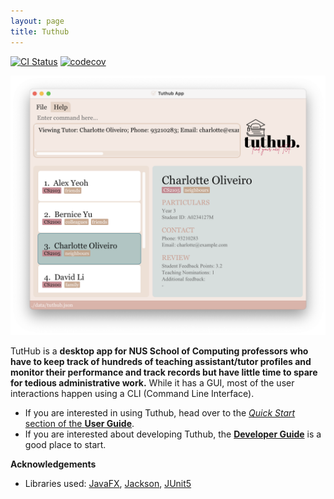 ```yaml
---
layout: page
title: Tuthub
---
```


[![CI Status](https://github.com/se-edu/addressbook-level3/workflows/Java%20CI/badge.svg)](https://github.com/AY2223S1-CS2103T-T15-3/tp/actions)
[![codecov](https://codecov.io/gh/se-edu/addressbook-level3/branch/master/graph/badge.svg)](https://app.codecov.io/gh/AY2223S1-CS2103T-T15-3/tp)

![Ui](images/Ui.png)


TutHub is a **desktop app for NUS School of Computing professors who have to keep track of hundreds of teaching assistant/tutor profiles and monitor their performance and track records but have little time to spare for tedious administrative work.** While it has a GUI, most of the user interactions happen using a CLI (Command Line Interface).

* If you are interested in using Tuthub, head over to the [_Quick Start_ section of the **User Guide**](UserGuide.html#quick-start).
* If you are interested about developing Tuthub, the [**Developer Guide**](DeveloperGuide.html) is a good place to start.


**Acknowledgements**

* Libraries used: [JavaFX](https://openjfx.io/), [Jackson](https://github.com/FasterXML/jackson), [JUnit5](https://github.com/junit-team/junit5)
